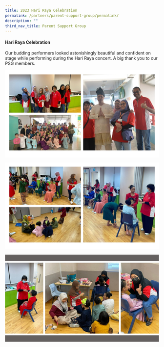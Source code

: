 ```yaml
---
title: 2023 Hari Raya Celebration
permalink: /partners/parent-support-group/permalink/
description: ""
third_nav_title: Parent Support Group
---
```

#### Hari Raya Celebration
Our budding performers looked astonishingly beautiful and confident on stage while performing during the Hari Raya concert.  A big thank you to our PSG members.

![](/images/2023%20psg%20hari%20raya%201.JPG)

![](/images/2023%20psg%20hari%20raya%202.JPG)

![](/images/2023%20psg%20hari%20raya%203.JPG)